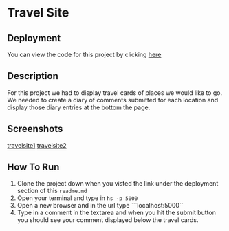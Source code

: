 # Travel Site

## Deployment
  You can view the code for this project by clicking [here](https://github.com/MakenHubbard/travelsite)
## Description 
  For this project we had to display travel cards of places we would like to go. We needed to create a diary of comments submitted for each location and display those diary entries at the bottom the page.
## Screenshots
[travelsite1](https://raw.githubusercontent.com/MakenHubbard/travelsite/master/screenshots/travelsite1.PNG)
[travelsite2](https://raw.githubusercontent.com/MakenHubbard/travelsite/master/screenshots/travelsite2.PNG)

## How To Run
1. Clone the project down when you visted the link under the deployment section of this ```readme.md```
2. Open your terminal and type in ```hs -p 5000```
3. Open a new browser and in the url type ```localhost:5000``
4. Type in a comment in the textarea and when you hit the submit button you should see your comment displayed below the travel cards.